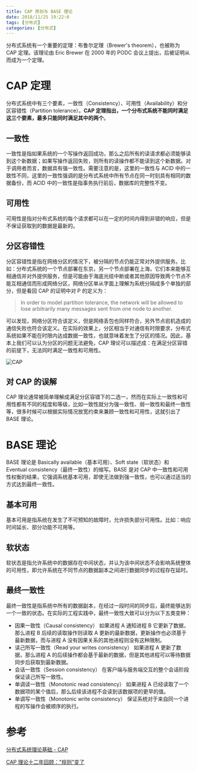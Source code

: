 ```yaml
---
title: CAP 原则与 BASE 理论
date: 2018/11/25 19:22:0
tags: [分布式]
categories: [分布式]
---
```


分布式系统有一个重要的定理：布鲁尔定理（Brewer's theorem），也被称为 CAP 定理。该理论由 Eric Brewer 在 2000 年的 PODC 会议上提出，后被证明从而成为一个定理。  

<!--more-->  

# CAP 定理
分布式系统中有三个要素，一致性（Consistency）、可用性（Availability）和分区容错性（Partition tolerance）。**CAP 定理指出，一个分布式系统不能同时满足这三个要素，最多只能同时满足其中的两个**。  

## 一致性
一致性是指如果系统的一个写操作返回成功，那么之后所有的读请求都必须能够读到这个新数据；如果写操作返回失败，则所有的读操作都不能读到这个新数据。对于调用者而言，数据具有强一致性。需要注意的是，这里的一致性与 ACID 中的一致性不同，这里的一致性强调的是分布式系统中所有节点在同一时刻具有相同的数据备份，而 ACID 中的一致性是指事务执行前后，数据库的完整性不变。  

## 可用性
可用性是指对分布式系统的每个请求都可以在一定的时间内得到非错的响应，但是不保证获取到的数据是最新的。  

## 分区容错性
分区容错性是指在网络分区的情况下，被分隔的节点仍能正常对外提供服务。比如：分布式系统的一个节点部署在东京，另一个节点部署在上海，它们本来能够互相通信并对外提供服务，但是可能由于海底光缆中断或者其他原因导致两个节点不能互相通信而形成网络分区，网络分区单从字面上理解为系统分隔成多个单独的部分，但是看回 CAP 的证明中对 P 的定义为：  

> In order to model partition tolerance, the network will be allowed to lose arbitrarily many messages sent from one node to another.  

可以发现，网络分区符合该定义，但是网络丢包也同样符合，另外节点宕机造成的通信失败也符合该定义。在实际的效果上，分区相当于对通信有时限要求，分布式系统如果不能在时限内达成数据一致性，也就意味着发生了分区的情况。因此，基本上我们可以认为分区的问题无法避免，CAP 理论可以描述成：在满足分区容错的前提下，无法同时满足一致性和可用性。  

![CAP](https://cdn.jsdelivr.net/gh/nekolr/image-hosting@201911242020/2018/12/06/KJz.png)  

## 对 CAP 的误解
CAP 理论通常被简单理解成满足分区容错下的二选一，然而在实际上一致性和可用性都有不同的程度和等级，比如一致性就分为强一致性、弱一致性和最终一致性等，很多时候可以根据实际情况放宽约束来兼顾一致性和可用性，这就引出了 BASE 理论。  

# BASE 理论
BASE 理论是 Basically available（基本可用）、Soft state（软状态）和 Eventual consistency（最终一致性）的缩写。BASE 是对 CAP 中一致性和可用性权衡的结果，它强调系统基本可用，即使无法做到强一致性，也可以通过适当的方式达到最终一致性。  

## 基本可用
基本可用是指系统在发生了不可预知的故障时，允许损失部分可用性。比如：响应时间延长、部分功能不可用等。  

## 软状态
软状态是指允许系统中的数据存在中间状态，并认为该中间状态不会影响系统整体的可用性，即允许系统在不同节点的数据副本之间进行数据同步的过程存在延时。  

## 最终一致性
最终一致性是指系统中所有的数据副本，在经过一段时间的同步后，最终能够达到一个一致的状态。在实际的工程实践中，最终一致性大致可以分为以下五类变种：  

- 因果一致性（Causal consistency）
如果进程 A 通知进程 B 它更新了数据，那么进程 B 后续的读取操作则读取 A 更新的最新数据，更新操作也必须基于最新数据，而与进程 A 没有因果关系的其他进程则没有这种限制。  
- 读己所写一致性（Read your writes consistency）
如果进程 A 更新了数据，那么进程 A 的后续操作都会基于最新的数据，但是其他进程可以等待数据同步后获取到最新数据。  
- 会话一致性（Session consistency）
在客户端与服务端交互的整个会话阶段保证读己所写一致性。  
- 单调读一致性（Monotonic read consistency）
如果进程 A 已经读取了一个数据项的某个值后，那么后续该进程不会读到该数据项的更早的值。  
- 单调写一致性（Monotonic write consistency）
保证系统对于来自同一个进程的写操作会被顺序的执行。  

# 参考
[分布式系统理论基础 - CAP](https://www.cnblogs.com/bangerlee/p/5328888.html)  

[CAP 理论十二年回顾："规则"变了](https://www.infoq.cn/article/cap-twelve-years-later-how-the-rules-have-changed)  

